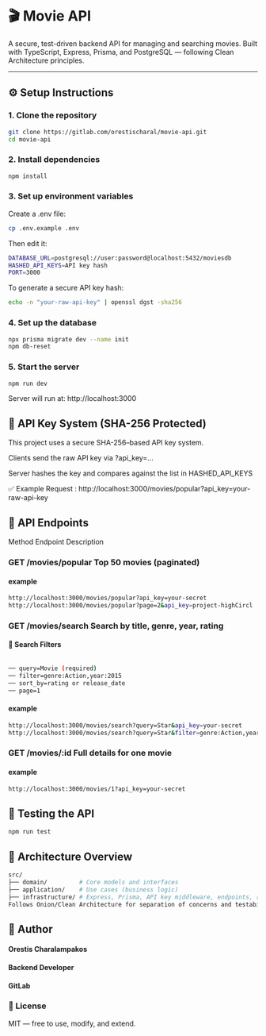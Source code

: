 # 🎬 Movie API

A secure, test-driven backend API for managing and searching movies. Built with TypeScript, Express, Prisma, and PostgreSQL — following Clean Architecture principles.

---

## ⚙️ Setup Instructions

### 1. Clone the repository

```bash
git clone https://gitlab.com/orestischaral/movie-api.git
cd movie-api
```

### 2. Install dependencies

```bash
npm install
```

### 3. Set up environment variables

Create a .env file:

```bash
cp .env.example .env
```

Then edit it:

```bash
DATABASE_URL=postgresql://user:password@localhost:5432/moviesdb
HASHED_API_KEYS=API key hash
PORT=3000
```

To generate a secure API key hash:

```bash
echo -n "your-raw-api-key" | openssl dgst -sha256
```

### 4. Set up the database

```bash
npx prisma migrate dev --name init
npm db-reset
```

### 5. Start the server

```bash
npm run dev
```

Server will run at: http://localhost:3000

## 🔐 API Key System (SHA-256 Protected)

This project uses a secure SHA-256–based API key system.

Clients send the raw API key via ?api_key=...

Server hashes the key and compares against the list in HASHED_API_KEYS

✅ Example Request : http://localhost:3000/movies/popular?api_key=your-raw-api-key

## 📘 API Endpoints

Method Endpoint Description

### GET /movies/popular Top 50 movies (paginated)

#### example

```bash
http://localhost:3000/movies/popular?api_key=your-secret
http://localhost:3000/movies/popular?page=2&api_key=project-highCircl  (with pagination)
```

### GET /movies/search Search by title, genre, year, rating

#### 🧾 Search Filters

```bash

── query=Movie (required)
── filter=genre:Action,year:2015
── sort_by=rating or release_date
── page=1
```

#### example

```bash
http://localhost:3000/movies/search?query=Star&api_key=your-secret
http://localhost:3000/movies/search?query=Star&filter=genre:Action,year:2015&sort_by=rating&page=1&api_key=your-secret

```

### GET /movies/:id Full details for one movie

#### example

```bash
http://localhost:3000/movies/1?api_key=your-secret

```

## 🧪 Testing the API

```bash
npm run test
```

## 🧠 Architecture Overview

```bash
src/
├── domain/         # Core models and interfaces
├── application/    # Use cases (business logic)
├── infrastructure/ # Express, Prisma, API key middleware, endpoints, repositories
Follows Onion/Clean Architecture for separation of concerns and testability.
```

## 👤 Author

#### Orestis Charalampakos

#### Backend Developer

#### GitLab

### 🪪 License

MIT — free to use, modify, and extend.
